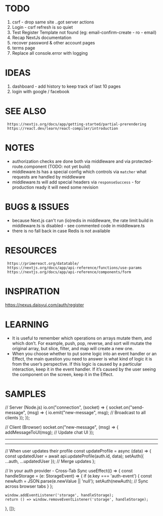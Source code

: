 # TODO

1. csrf - drop same site ..got server actions
2. Login - csrf refresh is so quiet
3. Test Register Template not found (eg: email-confirm-create - ro - email)
4. Recap NextJs documentation
5. recover password & other account pages
6. terms page
7. Replace all console.error with logging

# IDEAS

1. dashboard - add history to keep track of last 10 pages
2. login with google / facebook

# SEE ALSO

     https://nextjs.org/docs/app/getting-started/partial-prerendering
     https://react.dev/learn/react-compiler/introduction

# NOTES

- authorization checks are done both via middleware and via protected-route.component (TODO: not yet build)
- middleware.ts has a special config which controls via `matcher` what requests are handled by middleware
- middleware.ts will add special headers via `responseSuccess` - for production ready it will need some revision

# BUGS & ISSUES

- because Next.js can't run (io)redis in middleware, the rate limit build in middleware.ts is disabled - see commented code in middleware.ts
- there is no fall back in case Redis is not available

# RESOURCES

     https://primereact.org/datatable/
     https://nextjs.org/docs/app/api-reference/functions/use-params
     https://nextjs.org/docs/app/api-reference/components/form

# INSPIRATION

https://nexus.daisyui.com/auth/register

# LEARNING

- It is useful to remember which operations on arrays mutate them, and which don’t. For example, push, pop, reverse, 
and sort will mutate the original array, but slice, filter, and map will create a new one.
- When you choose whether to put some logic into an event handler or an Effect, the main question you need to answer 
is what kind of logic it is from the user’s perspective. If this logic is caused by a particular interaction, 
keep it in the event handler. If it’s caused by the user seeing the component on the screen, keep it in the Effect.

# SAMPLES

// Server (Node.js)
io.on("connection", (socket) => {
socket.on("send-message", (msg) => {
io.emit("new-message", msg); // Broadcast to all clients
});
});

// Client (Browser)
socket.on("new-message", (msg) => {
addMessageToUI(msg); // Update chat UI
});

-------------------------

<Notice type="error" message="Testing error layout" />

<Notice type="warning" message="Testing error layout" />

<Notice type="loading" />

<Notice type="info" message="Testing info layout" />

<Notice type="success" message="Testing info layout" />


-------------------------

// When user updates their profile
const updateProfile = async (data) => {
const updatedUser = await api.updateProfile(auth.id, data);
setAuth({ ...auth, ...updatedUser }); // Merge updates
};

// In your auth provider - Cross-Tab Sync
useEffect(() => {
const handleStorage = (e: StorageEvent) => {
if (e.key === 'auth-event') {
const newAuth = JSON.parse(e.newValue || 'null');
setAuth(newAuth); // Sync across browser tabs
}
};

    window.addEventListener('storage', handleStorage);
    return () => window.removeEventListener('storage', handleStorage);
}, []);